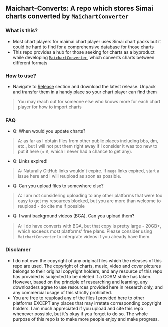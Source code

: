 ## Maichart-Converts: A repo which stores Simai charts converted by `MaichartConverter`
### What is this?
- Most chart players for maimai chart player uses Simai chart packs but it could be hard to find for a comprehensive database for those charts
- This repo provides a hub for those seeking for charts as a byproduct while developing [`MaichartConverter`](https://github.com/Neskol/MaichartConverter), which converts charts between different formats

### How to use?
- Navigate to [Release]() section and download the latest release. Unpack and transfer them in a handy place so your chart player can find them
> You may reach out for someone else who knows more for each chart player for how to import charts

### FAQ
- Q: When would you update charts?
> A: as far as I obtain files from other public places including bbs, dm, etc., but I will not put them right away if I consider it was too new to put it here (`n-0`, which I never had a chance to get any).

- Q: Links expired!
> A: Naturally GitHub links wouldn't expire. If `mega` links expired, start a issue here and I will reupload as soon as possible.

- Q: Can you upload files to somewhere else?
> A: I am not considering uploading to any other platforms that were too easy to get my resources blocked, but you are more than welcome to reupload - do cite me if possible

- Q: I want background videos (BGA). Can you upload them?
> A: I do have converts with BGA, but that copy is pretty large - 20GB+, which exceeds most platforms' free plans. Please consider using `MaichartConverter` to intergrate videos if you already have them.

### Disclamer
- I do not own the copyright of any original files which the releases of this repo are used. The copyright of charts, music, video and cover pictures belongs to their original copyright holders, and any resource of this repo has provided is subjected to be deleted if a COAM strike has taken. However, based on the principle of researching and learning, any downloaders agree to use resources provided here in research only, and any commercial usage of this strictly prohibited.
- You are free to reupload any of the files I provided here to other platforms EXCEPT any places that may irretate corresponding copyright holders. I am much appreciated if you upload and cite this repo whenever possible, but it's okay if you forget to do so. The whole purpose of this repo is to make more people enjoy and make progress.
